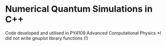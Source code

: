 # Numerical Quantum Simulations in C++
Code developed and utilised in PY4109 Advanced Computational Physics
*I did not write gnuplot library functions (!)

